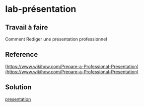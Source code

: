 # lab-présentation

## Travail à faire

Comment Rediger une presentation professionnel

## Reference
[https://www.wikihow.com/Prepare-a-Professional-Presentation](https://www.wikihow.com/Prepare-a-Professional-Presentation)

## Solution

[presentation](https://docs.google.com/presentation/d/1Iwj4fz1_fnyIYsOQF-rhWplJtjP8YYuD4LZ3lfcAqK0/edit?usp=sharing)